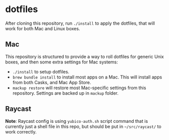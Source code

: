 # dotfiles

After cloning this repository, run `./install` to apply the dotfiles, that will work for both Mac and Linux boxes.


## Mac

This repository is structured to provide a way to roll dotfiles for generic Unix boxes, and then some extra settings for Mac systems:

- `./install` to setup dotfiles.
- `brew bundle install` to install most apps on a Mac. This will install apps from both Casks, and Mac App Store.
- `mackup restore` will restore most Mac-specific settings from this repository. Settings are backed up in `mackup` folder.

## Raycast

**Note**: Raycast config is using `yubico-auth.sh` script command that is currently just a shell file in this repo, but should be put in `~/src/raycast/` to work correctly.
